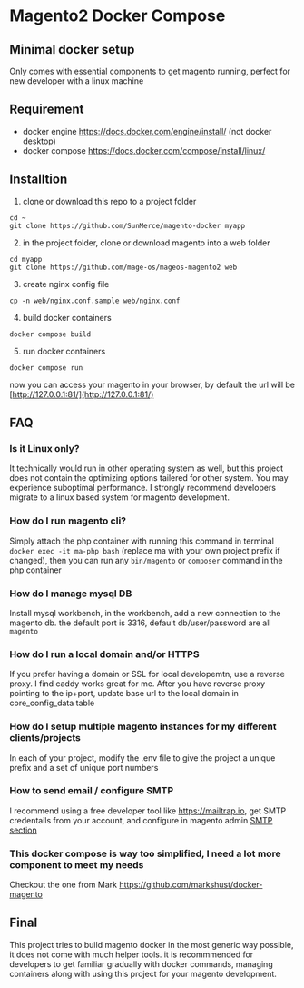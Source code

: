 # Magento2 Docker Compose
## Minimal docker setup
Only comes with essential components to get magento running, perfect for new developer with a linux machine

## Requirement
* docker engine https://docs.docker.com/engine/install/ (not docker desktop)
* docker compose https://docs.docker.com/compose/install/linux/

## Installtion
1. clone or download this repo to a project folder
```
cd ~
git clone https://github.com/SunMerce/magento-docker myapp
```
2. in the project folder, clone or download magento into a web folder
```
cd myapp
git clone https://github.com/mage-os/mageos-magento2 web
```
3. create nginx config file
```
cp -n web/nginx.conf.sample web/nginx.conf
```
4. build docker containers
```
docker compose build
```
5. run docker containers
```
docker compose run
```

now you can access your magento in your browser, by default the url will be [http://127.0.0.1:81/](http://127.0.0.1:81/)

## FAQ
### Is it Linux only?
It technically would run in other operating system as well, but this project does not contain the optimizing options tailered for other system. You may experience suboptimal performance. I strongly recommend developers migrate to a linux based system for magento development.
### How do I run magento cli?
Simply attach the php container with running this command in terminal `docker exec -it ma-php bash` (replace ma with your own project prefix if changed), then you can run any `bin/magento` or `composer` command in the php container
### How do I manage mysql DB
Install mysql workbench, in the workbench, add a new connection to the magento db. the default port is 3316, default db/user/password are all `magento`
### How do I run a local domain and/or HTTPS
If you prefer having a domain or SSL for local developemtn, use a reverse proxy. I find caddy works great for me.
After you have reverse proxy pointing to the ip+port, update base url to the local domain in core_config_data table
### How do I setup multiple magento instances for my different clients/projects
In each of your project, modify the .env file to give the project a unique prefix and a set of unique port numbers
### How to send email / configure SMTP
I recommend using a free developer tool like https://mailtrap.io, get SMTP credentails from your account, and configure in magento admin [SMTP section](https://experienceleague.adobe.com/en/docs/commerce-admin/systems/communications/email-communications)
### This docker compose is way too simplified, I need a lot more component to meet my needs
Checkout the one from Mark https://github.com/markshust/docker-magento

## Final
This project tries to build magento docker in the most generic way possible, it does not come with much helper tools. it is recommmended for developers to get familiar gradually with docker commands, managing containers along with using this project for your magento development.
